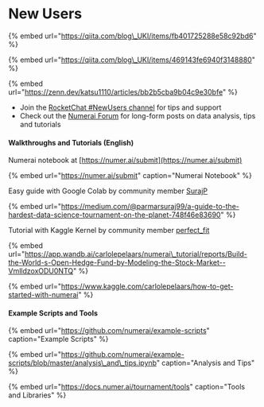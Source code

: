 # New Users

{% embed url="https://qiita.com/blog\_UKI/items/fb401725288e58c92bd6" %}

{% embed url="https://qiita.com/blog\_UKI/items/469143fe6940f3148880" %}

{% embed url="https://zenn.dev/katsu1110/articles/bb2b5cba9b04c9e30bfe" %}

* Join the [RocketChat \#NewUsers channel](https://community.numer.ai/channel/newusers) for tips and support
* Check out the [Numerai Forum](https://forum.numer.ai) for long-form posts on data analysis, tips and tutorials

#### Walkthroughs and Tutorials \(English\)

Numerai notebook at [https://numer.ai/submit](https://numer.ai/submit)

{% embed url="https://numer.ai/submit" caption="Numerai Notebook" %}

Easy guide with Google Colab by community member [SurajP](https://numer.ai/surajp)

{% embed url="https://medium.com/@parmarsuraj99/a-guide-to-the-hardest-data-science-tournament-on-the-planet-748f46e83690" %}

Tutorial with Kaggle Kernel by community member [perfect\_fit](https://numer.ai/perfect_fit)

{% embed url="https://app.wandb.ai/carlolepelaars/numerai\_tutorial/reports/Build-the-World-s-Open-Hedge-Fund-by-Modeling-the-Stock-Market--VmlldzoxODU0NTQ" %}

{% embed url="https://www.kaggle.com/carlolepelaars/how-to-get-started-with-numerai" %}

#### Example Scripts and Tools

{% embed url="https://github.com/numerai/example-scripts" caption="Example Scripts" %}

{% embed url="https://github.com/numerai/example-scripts/blob/master/analysis\_and\_tips.ipynb" caption="Analysis and Tips" %}

{% embed url="https://docs.numer.ai/tournament/tools" caption="Tools and Libraries" %}



